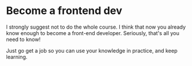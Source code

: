 # Become a frontend dev

I strongly suggest not to do the whole course. I think that now you already know enough to become a front-end developer. Seriously, that's all you need to know!

Just go get a job so you can use your knowledge in practice, and keep learning.
